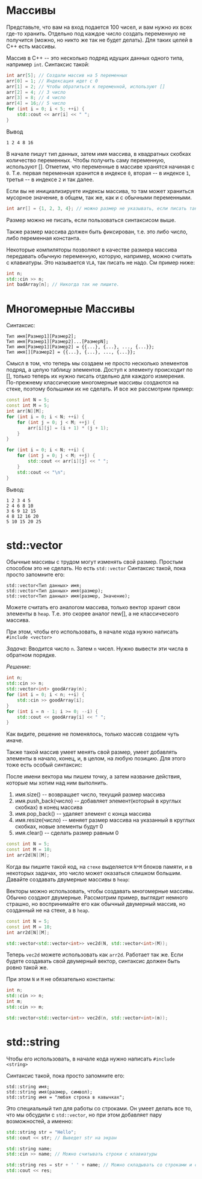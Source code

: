 # Массивы
Представьте, что вам на вход подается 100 чисел, и вам нужно их всех где-то хранить.
Отдельно под каждое число создать переменную не получится (можно, но никто же так не будет делать). Для таких целей в С++ есть массивы.

Массив в С++ -- это несколько подряд идущих данных одного типа, например `int`.
Синтаксис такой:
```c++
int arr[5]; // Создали массив на 5 переменных
arr[0] = 1; // Индексация идет с 0
arr[1] = 2; // Чтобы обратиться к переменной, используют []
arr[2] = 4; // 3 число
arr[3] = 8; // 4 число
arr[4] = 16;// 5 число
for (int i = 0; i < 5; ++i) {
    std::cout << arr[i] << " ";
}
```
Вывод
```
1 2 4 8 16
```
В начале пишут тип данных, затем имя массива, в квадратных скобках количество переменных. Чтобы получить саму переменную, используют []. Отметим, что переменные в массиве хранятся начиная с `0`. Т.е. первая переменная хранится в индексе `0`, вторая -- в индексе `1`, третья -- в индексе `2` и так далее.

Если вы не инициализируете индексы массива, то там может храниться мусорное значение, в общем, так же, как и с обычными переменными.



```c++
int arr[] = {1, 2, 3, 4}; // можно размер не указывать, если писать так
```

Размер можно не писать, если пользоваться синтаксисом выше.

Также размер массива должен быть фиксирован, т.е. это либо число, либо переменная константа.

Некоторые компиляторы позволяют в качестве размера массива передавать обычную переменную, которую, например, можно считать с клавиатуры. Это называется `VLA`, так писать не надо. См пример ниже:

```c++
int n;
std::cin >> n;
int badArray[n]; // Никогда так не пишите.
```


# Многомерные Массивы

Синтаксис:

```
Тип имя[Размер1][Размер2];
Тип имя[Размер1][Размер2]...[РазмерN];
Тип имя[Размер1][Размер2] = {{...}, {...}, ..., {...}};
Тип имя[][Размер2] = {{...}, {...}, ..., {...}};
``` 

Смысл в том, что теперь мы создаем не просто несколько элементов подряд, а целую таблицу элементов. Доступ к элементу происходит по [], только теперь их нужно писать отдельно для каждого измерения. По-прежнему классические многомерные массивы создаются на стеке, поэтому большими их не сделать. И все же рассмотрим пример:

```c++
const int N = 5;
const int M = 5;
int arr[N][M];
for (int i = 0; i < N; ++i) {
    for (int j = 0; j < M; ++j) {
        arr[i][j] = (i + 1) * (j + 1);
    }
}

for (int i = 0; i < N; ++i) {
    for (int j = 0; j < M; ++j) {
        std::cout << arr[i][j] << " ";
    }
    std::cout << "\n";
}
```
Вывод:
```
1 2 3 4 5 
2 4 6 8 10 
3 6 9 12 15 
4 8 12 16 20 
5 10 15 20 25 
```



# std::vector

Обычные массивы с трудом могут изменять свой размер. Простым способом это не сделать. Но есть `std::vector`
Синтаксис такой, пока просто запомните его:
```
std::vector<Тип данных> имя;
std::vector<Тип данных> имя(размер);
std::vector<Тип данных> имя(размер, Значение);
```

Можете считать его аналогом массива, только вектор хранит свои элементы в `heap`. Т.е. это скорее аналог new[], а не классического массива. 

При этом, чтобы его использовать, в начале кода нужно написать `#include <vector>`


_Задача_:
Вводится число `n`. Затем `n` чисел. Нужно вывести эти числа в обратном порядке.

_Решение_:

```c++
int n;
std::cin >> n;
std::vector<int> goodArray(n);
for (int i = 0; i < n; ++i) {
    std::cin >> goodArray[i];
}
for (int i = n - 1; i >= 0; --i) {
    std::cout << goodArray[i] << " ";
}
```

Как видите, решение не поменялось, только массив создаем чуть иначе.



Также такой массив умеет менять свой размер, умеет добавлять элементы в начало, конец, и, в целом, на любую позицию. Для этого тоже есть особый синтаксис:

После имени вектора мы пишем точку, а затем название действия, которые мы хотим над ним выполнить.

1. имя.size() -- возвращает число, текущий размер массива
2. имя.push_back(число) -- добавляет элемент(который в круглых скобках) в конец массива
3. имя.pop_back() -- удаляет элемент с конца массива
4. имя.resize(число) -- меняет размер массива на указанный в круглых скобках, новые элементы будут 0
5. имя.clear() -- сделать размер равным 0


```c++
const int N = 5;
const int M = 10;
int arr2d[N][M];
```

Когда вы пишите такой код, на `стеке` выделяется `N*M` блоков памяти, и в некоторых задачах, это число может оказаться слишком большим. Давайте создавать двумерные массивы в `heap`:

Векторы можно использовать, чтобы создавать многомерные массивы. Обычно создают двумерные. Рассмотрим пример, выглядит немного страшно, но воспринимайте его как обычный двумерный массив, но созданный не на стеке, а в `heap`.

```c++
const int N = 5;
const int M = 10;
int arr2d[N][M];

std::vector<std::vector<int>> vec2d(N, std::vector<int>(M));
```

Теперь `vec2d` можете использовать как `arr2d`. Работает так же. Если будете создавать свой двумерный вектор, синтаксис должен быть ровно такой же.

При этом `N` и `M` не обязательно константы:

```c++
int n;
std::cin >> n;
int m;
std::cin >> m;

std::vector<std::vector<int>> vec2d(n, std::vector<int>(m));
```

# std::string

Чтобы его использовать, в начале кода нужно написать `#include <string>`

Синтаксис такой, пока просто запомните его:

```
std::string имя;
std::string имя(размер, символ);
std::string имя = "любая строка в кавычках";
```

Это специальный тип для работы со строками. Он умеет делать все то, что мы обсудили с `std::vector`, но при этом добавляет пару возможностей, а именно:

```c++
std::string str = "Hello";
std::cout << str; // Выведет str на экран

std::string name;
std::cin >> name; // Можно считывать строки с клавиатуры

std::string res = str + ' ' + name; // Можно складывать со строками и символами
std::cout << res;
```
